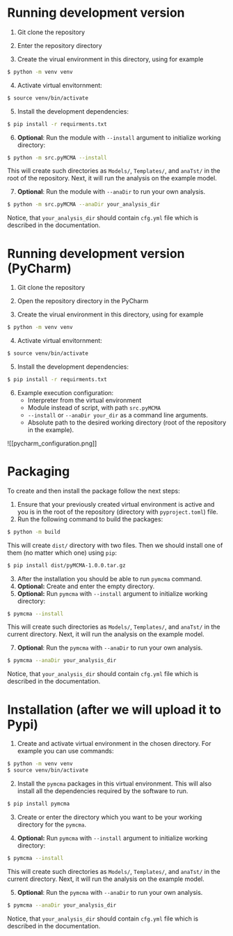 # Running development version

1. Git clone the repository

2. Enter the repository directory

3. Create the virual environment in this directory, using for example
```bash
$ python -m venv venv
```

4. Activate virtual envitornment:
```bash
$ source venv/bin/activate
```

5. Install the development dependencies:
```bash
$ pip install -r requirments.txt
```

6. **Optional**: Run the module with `--install` argument to initialize
working directory:
```bash
$ python -m src.pyMCMA --install
```

This will create such directories as `Models/`, `Templates/`, and `anaTst/` in
the root of the repository. Next, it will run the analysis on the example model.

7. **Optional**: Run the module with `--anaDir` to run your own analysis.
```bash
$ python -m src.pyMCMA --anaDir your_analysis_dir
```
Notice, that `your_analysis_dir` should contain `cfg.yml` file which is
described in the documentation.


# Running development version (PyCharm)

1. Git clone the repository

2. Open the repository directory in the PyCharm

3. Create the virual environment in this directory, using for example
```bash
$ python -m venv venv
```

4. Activate virtual envitornment:
```bash
$ source venv/bin/activate
```

5. Install the development dependencies:
```bash
$ pip install -r requirments.txt
```

6. Example execution configuration:
    - Interpreter from the virtual environment
    - Module instead of script, with path `src.pyMCMA`
    - `--install` or `--anaDir your_dir` as a command line arguments.
    - Absolute path to the desired working directory (root of the repository in the example).

![[pycharm_configuration.png]]


# Packaging

To create and then install the package follow the next steps:

1. Ensure that your previously created virtual environment is active and you
is in the root of the repository (directory with `pyproject.toml`) file.
2. Run the following command to build the packages:
```bash
$ python -m build
```
This will create `dist/` directory with two files. Then we should install
one of them (no matter which one) using `pip`:
```bash
$ pip install dist/pyMCMA-1.0.0.tar.gz
```
3. After the installation you should be able to run `pymcma` command.
4. **Optional:** Create and enter the empty directory.
5. **Optional:** Run `pymcma` with `--install` argument to initialize
working directory:
```bash
$ pymcma --install
```

This will create such directories as `Models/`, `Templates/`, and `anaTst/` in
the current directory. Next, it will run the analysis on the example model.

7. **Optional**: Run the `pymcma` with `--anaDir` to run your own analysis.
```bash
$ pymcma --anaDir your_analysis_dir
```
Notice, that `your_analysis_dir` should contain `cfg.yml` file which is
described in the documentation.



# Installation (after we will upload it to Pypi)

1. Create and activate virtual environment in the chosen directory.
For example you can use commands:
```bash
$ python -m venv venv
$ source venv/bin/activate
```

2. Install the `pymcma` packages in this virtual environment. This will also
install all the dependencies required by the software to run.
```bash
$ pip install pymcma
```

3. Create or enter the directory which you want to be your working directory
for the `pymcma`.

4. **Optional:** Run `pymcma` with `--install` argument to initialize
working directory:
```bash
$ pymcma --install
```

This will create such directories as `Models/`, `Templates/`, and `anaTst/` in
the current directory. Next, it will run the analysis on the example model.

5. **Optional**: Run the `pymcma` with `--anaDir` to run your own analysis.
```bash
$ pymcma --anaDir your_analysis_dir
```
Notice, that `your_analysis_dir` should contain `cfg.yml` file which is
described in the documentation.
